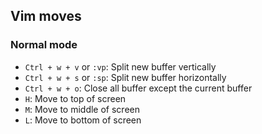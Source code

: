 ## Vim moves
### Normal mode
- `Ctrl + w + v` or `:vp`: Split new buffer vertically
- `Ctrl + w + s` or `:sp`: Split new buffer horizontally
- `Ctrl + w + o`: Close all buffer except the current buffer
- `H`: Move to top of screen
- `M`: Move to middle of screen
- `L`: Move to bottom of screen
